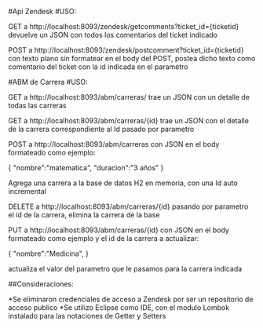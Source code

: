 #Api Zendesk
#USO:

GET a http://localhost:8093/zendesk/getcomments?ticket_id={ticketid} devuelve un JSON con todos los comentarios del ticket indicado

POST a http://localhost:8093/zendesk/postcomment?ticket_id={ticketid} con texto plano sin formatear en el body del POST, postea dicho texto como comentario del ticket con la id indicada en el parametro

#ABM de Carrera
#USO:

GET a http://localhost:8093/abm/carreras/ trae un JSON con un detalle de todas las carreras

GET a http://localhost:8093/abm/carreras/{id} trae un JSON con el detalle de la carrera correspondiente al Id pasado por parametro

POST a http://localhost:8093/abm/carreras con JSON en el body formateado como ejemplo:

{
    "nombre":"matematica",
    "duracion":"3 años"
}

Agrega una carrera a la base de datos H2 en memoria, con una Id auto incremental


DELETE a http://localhost:8093/abm/carreras/{id} pasando por parametro el id de la carrera, elimina la carrera de la base


PUT a http://localhost:8093/abm/carreras/{id} con JSON en el body formateado como ejemplo y el id de la carrera a actualizar:

{
    "nombre":"Medicina",
}

actualiza  el valor del parametro que le pasamos para la carrera indicada

##Consideraciones:

*Se eliminaron credenciales de acceso a Zendesk por ser un repositorio de acceso publico
*Se utilizo Eclipse como IDE, con el modulo Lombok instalado para las notaciones de Getter y Setters


